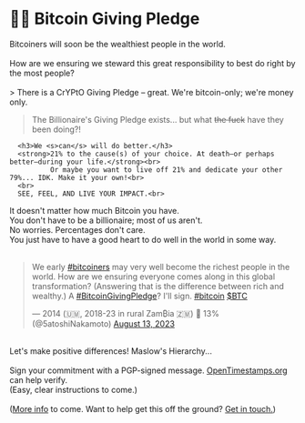 <h1 id="Bitcoin-Giving-Pledge"><br>🙏🏼 Bitcoin Giving Pledge</h1>

Bitcoiners will soon be the wealthiest people in the world.<br>
      <br>
<bold>How are we ensuring we steward this great responsibility to best do right by the most people?</bold><br>
<br>
       > There is a CrYPtO Giving Pledge – great. We're bitcoin-only; we're money only.<br>
> The Billionaire's Giving Pledge exists... but what <s>the fuck</s> have they been doing?!<br>

      <h3>We <s>can</s> will do better.</h3>
      <strong>21% to the cause(s) of your choice. At death—or perhaps better—during your life.</strong><br>
              Or maybe you want to live off 21% and dedicate your other 79%... IDK. Make it your own!<br>
      <br>
      SEE, FEEL, AND LIVE YOUR IMPACT.<br>
It doesn't matter how much Bitcoin you have.<br>
      You don't have to be a billionaire; most of us aren't.<br>
      No worries. Percentages don't care.<br>
      You just have to have a good heart to do well in the world in some way.<br>
        <br>
        <blockquote class="twitter-tweet"><p lang="en" dir="ltr">We early <a href="https://twitter.com/hashtag/bitcoiners?src=hash&amp;ref_src=twsrc%5Etfw">#bitcoiners</a> may very well become the richest people in the world. How are we ensuring everyone comes along in this global transformation? (Answering that is the difference between rich and wealthy.) A <a href="https://twitter.com/hashtag/BitcoinGivingPledge?src=hash&amp;ref_src=twsrc%5Etfw">#BitcoinGivingPledge</a>? I&#39;ll sign. <a href="https://twitter.com/hashtag/bitcoin?src=hash&amp;ref_src=twsrc%5Etfw">#bitcoin</a> <a href="https://twitter.com/search?q=%24BTC&amp;src=ctag&amp;ref_src=twsrc%5Etfw">$BTC</a></p>&mdash; 2014 (🇺🇲, 2018-23 in rural Zam₿ia 🇿🇲) 🐀 13% (@5atoshiNakamoto) <a href="https://twitter.com/5atoshiNakamoto/status/1690543080087355392?ref_src=twsrc%5Etfw">August 13, 2023</a></blockquote> <script async src="https://platform.twitter.com/widgets.js" charset="utf-8"></script>
      <br>
      <bold>Let's make positive differences! Maslow's Hierarchy...</bold><br>
      <br>
      Sign your commitment with a PGP-signed message. <a href="https://opentimestamps.org" target="_blank">OpenTimestamps.org</a> can help verify.<br>
      (Easy, clear instructions to come.)<br>
      <br>
        (<a href="https://github.com/bitcoingivingpledge" target="_blank">More info</a> to come. Want to help get this off the ground? <a href="#contact">Get in touch.</a>)
